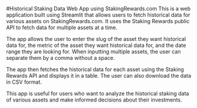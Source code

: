 #Historical Staking Data Web App using StakingRewards.com
This is a web application built using Streamlit that allows users to fetch historical data for various assets on StakingRewards.com. It uses the Staking Rewards public API to fetch data for multiple assets at a time.

The app allows the user to enter the slug of the asset they want historical data for, the metric of the asset they want historical data for, and the date range they are looking for. When inputting multiple assets, the user can separate them by a comma without a space.

The app then fetches the historical data for each asset using the Staking Rewards API and displays it in a table. The user can also download the data in CSV format.

This app is useful for users who want to analyze the historical staking data of various assets and make informed decisions about their investments.
